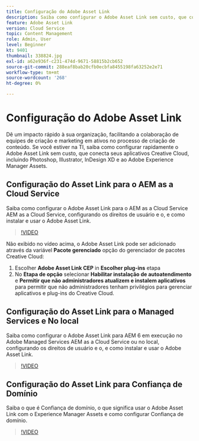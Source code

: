 ```yaml
---
title: Configuração do Adobe Asset Link
description: Saiba como configurar o Adobe Asset Link sem custo, que conecta seus aplicativos Creative Cloud, incluindo Photoshop, Illustrator, InDesign XD e ao Adobe Experience Manager Assets.
feature: Adobe Asset Link
version: Cloud Service
topic: Content Management
role: Admin, User
level: Beginner
kt: 9401
thumbnail: 338824.jpg
exl-id: a62e936f-c231-474d-9671-58815b2cb652
source-git-commit: 288eaf8bab20cfb0ecbfa8455198fa63252e2e71
workflow-type: tm+mt
source-wordcount: '268'
ht-degree: 0%

---
```


# Configuração do Adobe Asset Link

Dê um impacto rápido à sua organização, facilitando a colaboração de equipes de criação e marketing em ativos no processo de criação de conteúdo. Se você estiver na TI, saiba como configurar rapidamente o Adobe Asset Link sem custo, que conecta seus aplicativos Creative Cloud, incluindo Photoshop, Illustrator, InDesign XD e ao Adobe Experience Manager Assets.

## Configuração do Asset Link para o AEM as a Cloud Service

Saiba como configurar o Adobe Asset Link para o AEM as a Cloud Service AEM as a Cloud Service, configurando os direitos de usuário e o, e como instalar e usar o Adobe Asset Link.

>[!VIDEO](https://video.tv.adobe.com/v/338824?quality=12&learn=on)

Não exibido no vídeo acima, o Adobe Asset Link pode ser adicionado através da variável __Pacote gerenciado__ opção do gerenciador de pacotes Creative Cloud:

1. Escolher __Adobe Asset Link CEP__ in __Escolher plug-ins__ etapa
2. No __Etapa de opção__ selecionar __Habilitar instalação de autoatendimento__ e __Permitir que não administradores atualizem e instalem aplicativos__ para permitir que não administradores tenham privilégios para gerenciar aplicativos e plug-ins do Creative Cloud.

## Configuração do Asset Link para o Managed Services e No local

Saiba como configurar o Adobe Asset Link para AEM 6 em execução no Adobe Managed Services AEM as a Cloud Service ou no local, configurando os direitos de usuário e o, e como instalar e usar o Adobe Asset Link.

>[!VIDEO](https://video.tv.adobe.com/v/338823?quality=12&learn=on)


## Configuração do Asset Link para Confiança de Domínio

Saiba o que é Confiança de domínio, o que significa usar o Adobe Asset Link com o Experience Manager Assets e como configurar Confiança de domínio.

>[!VIDEO](https://video.tv.adobe.com/v/338825?quality=12&learn=on)
